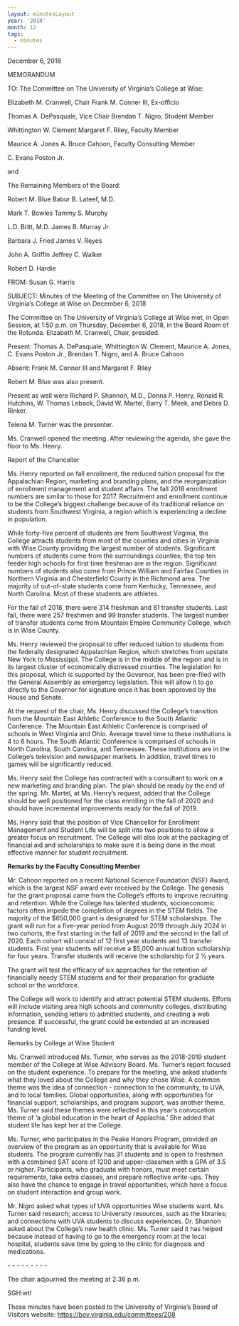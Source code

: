 ```yaml
---
layout: minutesLayout
year: '2018'
month: 12
tags:
  - minutes
---
```

December 6, 2018

MEMORANDUM

TO: The Committee on The University of Virginia’s College at Wise:

Elizabeth M. Cranwell, Chair Frank M. Conner III, Ex-officio

Thomas A. DePasquale, Vice Chair Brendan T. Nigro, Student Member

Whittington W. Clement Margaret F. Riley, Faculty Member

Maurice A. Jones A. Bruce Cahoon, Faculty Consulting Member

C. Evans Poston Jr.

and

The Remaining Members of the Board:

Robert M. Blue Babur B. Lateef, M.D.

Mark T. Bowles Tammy S. Murphy

L.D. Britt, M.D. James B. Murray Jr.

Barbara J. Fried James V. Reyes

John A. Griffin Jeffrey C. Walker

Robert D. Hardie

FROM: Susan G. Harris

SUBJECT: Minutes of the Meeting of the Committee on The University of Virginia’s College at Wise on December 6, 2018

The Committee on The University of Virginia’s College at Wise met, in Open Session, at 1:50 p.m. on Thursday, December 6, 2018, in the Board Room of the Rotunda. Elizabeth M. Cranwell, Chair, presided.

Present: Thomas A. DePasquale, Whittington W. Clement, Maurice A. Jones, C. Evans Poston Jr., Brendan T. Nigro, and A. Bruce Cahoon

Absent: Frank M. Conner III and Margaret F. Riley

Robert M. Blue was also present.

Present as well were Richard P. Shannon, M.D., Donna P. Henry, Ronald R. Hutchins, W. Thomas Leback, David W. Martel, Barry T. Meek, and Debra D. Rinker.

Telena M. Turner was the presenter.

Ms. Cranwell opened the meeting. After reviewing the agenda, she gave the floor to Ms. Henry.

Report of the Chancellor

Ms. Henry reported on fall enrollment, the reduced tuition proposal for the Appalachian Region, marketing and branding plans, and the reorganization of enrollment management and student affairs. The fall 2018 enrollment numbers are similar to those for 2017. Recruitment and enrollment continue to be the College’s biggest challenge because of its traditional reliance on students from Southwest Virginia, a region which is experiencing a decline in population.

While forty-five percent of students are from Southwest Virginia, the College attracts students from most of the counties and cities in Virginia with Wise County providing the largest number of students. Significant numbers of students come from the surroundings counties; the top ten feeder high schools for first time freshman are in the region. Significant numbers of students also come from Prince William and Fairfax Counties in Northern Virginia and Chesterfield County in the Richmond area. The majority of out-of-state students come from Kentucky, Tennessee, and North Carolina. Most of these students are athletes.

For the fall of 2018, there were 314 freshman and 81 transfer students. Last fall, there were 257 freshmen and 99 transfer students. The largest number of transfer students come from Mountain Empire Community College, which is in Wise County.

Ms. Henry reviewed the proposal to offer reduced tuition to students from the federally designated Appalachian Region, which stretches from upstate New York to Mississippi. The College is in the middle of the region and is in its largest cluster of economically distressed counties. The legislation for this proposal, which is supported by the Governor, has been pre-filed with the General Assembly as emergency legislation. This will allow it to go directly to the Governor for signature once it has been approved by the House and Senate.

At the request of the chair, Ms. Henry discussed the College’s transition from the Mountain East Athletic Conference to the South Atlantic Conference. The Mountain East Athletic Conference is comprised of schools in West Virginia and Ohio. Average travel time to these institutions is 4 to 6 hours. The South Atlantic Conference is comprised of schools in North Carolina, South Carolina, and Tennessee. These institutions are in the College’s television and newspaper markets. In addition, travel times to games will be significantly reduced.

Ms. Henry said the College has contracted with a consultant to work on a new marketing and branding plan. The plan should be ready by the end of the spring. Mr. Martel, at Ms. Henry’s request, added that the College should be well positioned for the class enrolling in the fall of 2020 and should have incremental improvements ready for the fall of 2019.

Ms. Henry said that the position of Vice Chancellor for Enrollment Management and Student Life will be split into two positions to allow a greater focus on recruitment. The College will also look at the packaging of financial aid and scholarships to make sure it is being done in the most effective manner for student recruitment.

**Remarks by the Faculty Consulting Member**

Mr. Cahoon reported on a recent National Science Foundation (NSF) Award, which is the largest NSF award ever received by the College. The genesis for the grant proposal came from the College’s efforts to improve recruiting and retention. While the College has talented students, socioeconomic factors often impede the completion of degrees in the STEM fields. The majority of the $650,000 grant is designated for STEM scholarships. The grant will run for a five-year period from August 2019 through July 2024 in two cohorts, the first starting in the fall of 2019 and the second in the fall of 2020. Each cohort will consist of 12 first year students and 13 transfer students. First year students will receive a $5,000 annual tuition scholarship for four years. Transfer students will receive the scholarship for 2 ½ years.

The grant will test the efficacy of six approaches for the retention of financially needy STEM students and for their preparation for graduate school or the workforce.

The College will work to identify and attract potential STEM students. Efforts will include visiting area high schools and community colleges, distributing information, sending letters to admitted students, and creating a web presence. If successful, the grant could be extended at an increased funding level.

Remarks by College at Wise Student

Ms. Cranwell introduced Ms. Turner, who serves as the 2018-2019 student member of the College at Wise Advisory Board. Ms. Turner’s report focused on the student experience. To prepare for the meeting, she asked students what they loved about the College and why they chose Wise. A common theme was the idea of connection - connection to the community, to UVA, and to local families. Global opportunities, along with opportunities for financial support, scholarships, and program support, was another theme. Ms. Turner said these themes were reflected in this year’s convocation theme of ‘a global education in the heart of Applachia.’ She added that student life has kept her at the College.

Ms. Turner, who participates in the Peake Honors Program, provided an overview of the program as an opportunity that is available for Wise students. The program currently has 31 students and is open to freshmen with a combined SAT score of 1200 and upper-classmen with a GPA of 3.5 or higher. Participants, who graduate with honors, must meet certain requirements, take extra classes, and prepare reflective write-ups. They also have the chance to engage in travel opportunities, which have a focus on student interaction and group work.

Mr. Nigro asked what types of UVA opportunities Wise students want. Ms. Turner said research; access to University resources, such as the libraries; and connections with UVA students to discuss experiences. Dr. Shannon asked about the College’s new health clinic. Ms. Turner said it has helped because instead of having to go to the emergency room at the local hospital, students save time by going to the clinic for diagnosis and medications.

\- - - - - - - - -

The chair adjourned the meeting at 2:36 p.m.

SGH:wtl

These minutes have been posted to the University of Virginia’s Board of Visitors website: https://bov.virginia.edu/committees/208
